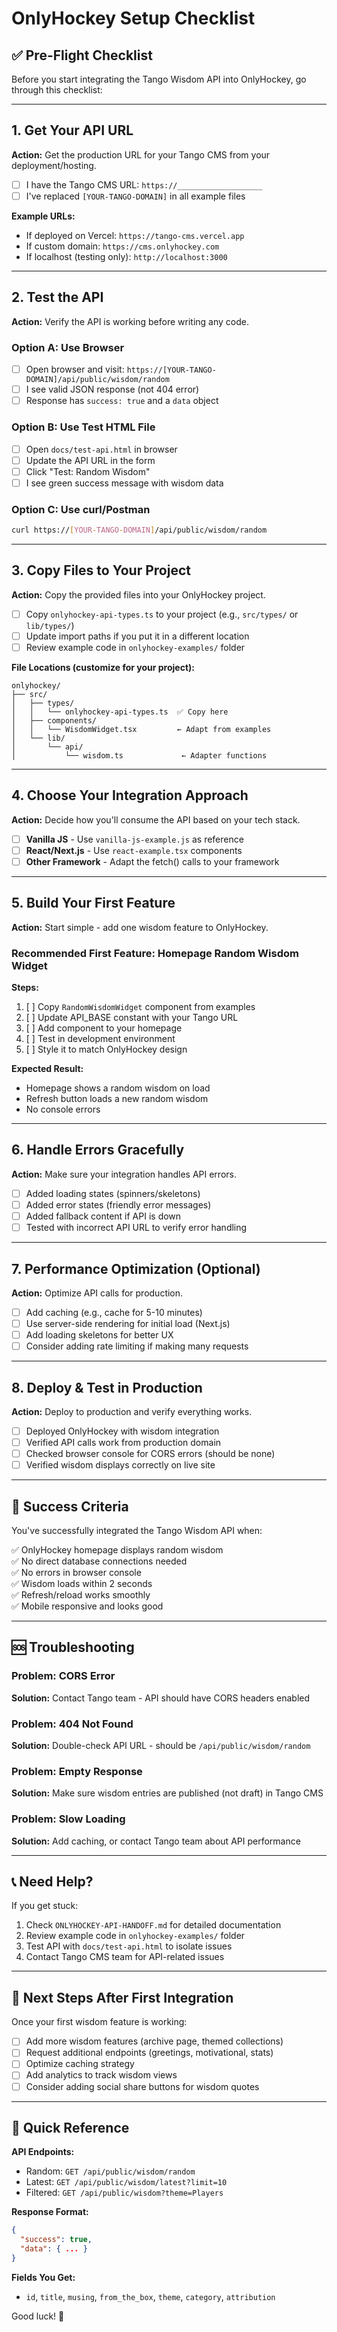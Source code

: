 # OnlyHockey Setup Checklist

## ✅ Pre-Flight Checklist

Before you start integrating the Tango Wisdom API into OnlyHockey, go through this checklist:

---

## 1. Get Your API URL

**Action:** Get the production URL for your Tango CMS from your deployment/hosting.

- [ ] I have the Tango CMS URL: `https://___________________`
- [ ] I've replaced `[YOUR-TANGO-DOMAIN]` in all example files

**Example URLs:**

- If deployed on Vercel: `https://tango-cms.vercel.app`
- If custom domain: `https://cms.onlyhockey.com`
- If localhost (testing only): `http://localhost:3000`

---

## 2. Test the API

**Action:** Verify the API is working before writing any code.

### Option A: Use Browser

- [ ] Open browser and visit: `https://[YOUR-TANGO-DOMAIN]/api/public/wisdom/random`
- [ ] I see valid JSON response (not 404 error)
- [ ] Response has `success: true` and a `data` object

### Option B: Use Test HTML File

- [ ] Open `docs/test-api.html` in browser
- [ ] Update the API URL in the form
- [ ] Click "Test: Random Wisdom"
- [ ] I see green success message with wisdom data

### Option C: Use curl/Postman

```bash
curl https://[YOUR-TANGO-DOMAIN]/api/public/wisdom/random
```

---

## 3. Copy Files to Your Project

**Action:** Copy the provided files into your OnlyHockey project.

- [ ] Copy `onlyhockey-api-types.ts` to your project (e.g., `src/types/` or `lib/types/`)
- [ ] Update import paths if you put it in a different location
- [ ] Review example code in `onlyhockey-examples/` folder

**File Locations (customize for your project):**

```
onlyhockey/
├── src/
│   ├── types/
│   │   └── onlyhockey-api-types.ts  ✅ Copy here
│   ├── components/
│   │   └── WisdomWidget.tsx         ← Adapt from examples
│   └── lib/
│       └── api/
│           └── wisdom.ts             ← Adapter functions
```

---

## 4. Choose Your Integration Approach

**Action:** Decide how you'll consume the API based on your tech stack.

- [ ] **Vanilla JS** - Use `vanilla-js-example.js` as reference
- [ ] **React/Next.js** - Use `react-example.tsx` components
- [ ] **Other Framework** - Adapt the fetch() calls to your framework

---

## 5. Build Your First Feature

**Action:** Start simple - add one wisdom feature to OnlyHockey.

### Recommended First Feature: Homepage Random Wisdom Widget

**Steps:**

1. [ ] Copy `RandomWisdomWidget` component from examples
2. [ ] Update API_BASE constant with your Tango URL
3. [ ] Add component to your homepage
4. [ ] Test in development environment
5. [ ] Style it to match OnlyHockey design

**Expected Result:**

- Homepage shows a random wisdom on load
- Refresh button loads a new random wisdom
- No console errors

---

## 6. Handle Errors Gracefully

**Action:** Make sure your integration handles API errors.

- [ ] Added loading states (spinners/skeletons)
- [ ] Added error states (friendly error messages)
- [ ] Added fallback content if API is down
- [ ] Tested with incorrect API URL to verify error handling

---

## 7. Performance Optimization (Optional)

**Action:** Optimize API calls for production.

- [ ] Add caching (e.g., cache for 5-10 minutes)
- [ ] Use server-side rendering for initial load (Next.js)
- [ ] Add loading skeletons for better UX
- [ ] Consider adding rate limiting if making many requests

---

## 8. Deploy & Test in Production

**Action:** Deploy to production and verify everything works.

- [ ] Deployed OnlyHockey with wisdom integration
- [ ] Verified API calls work from production domain
- [ ] Checked browser console for CORS errors (should be none)
- [ ] Verified wisdom displays correctly on live site

---

## 🎉 Success Criteria

You've successfully integrated the Tango Wisdom API when:

✅ OnlyHockey homepage displays random wisdom  
✅ No direct database connections needed  
✅ No errors in browser console  
✅ Wisdom loads within 2 seconds  
✅ Refresh/reload works smoothly  
✅ Mobile responsive and looks good

---

## 🆘 Troubleshooting

### Problem: CORS Error

**Solution:** Contact Tango team - API should have CORS headers enabled

### Problem: 404 Not Found

**Solution:** Double-check API URL - should be `/api/public/wisdom/random`

### Problem: Empty Response

**Solution:** Make sure wisdom entries are published (not draft) in Tango CMS

### Problem: Slow Loading

**Solution:** Add caching, or contact Tango team about API performance

---

## 📞 Need Help?

If you get stuck:

1. Check `ONLYHOCKEY-API-HANDOFF.md` for detailed documentation
2. Review example code in `onlyhockey-examples/` folder
3. Test API with `docs/test-api.html` to isolate issues
4. Contact Tango CMS team for API-related issues

---

## 🚀 Next Steps After First Integration

Once your first wisdom feature is working:

- [ ] Add more wisdom features (archive page, themed collections)
- [ ] Request additional endpoints (greetings, motivational, stats)
- [ ] Optimize caching strategy
- [ ] Add analytics to track wisdom views
- [ ] Consider adding social share buttons for wisdom quotes

---

## 📝 Quick Reference

**API Endpoints:**

- Random: `GET /api/public/wisdom/random`
- Latest: `GET /api/public/wisdom/latest?limit=10`
- Filtered: `GET /api/public/wisdom?theme=Players`

**Response Format:**

```json
{
  "success": true,
  "data": { ... }
}
```

**Fields You Get:**

- `id`, `title`, `musing`, `from_the_box`, `theme`, `category`, `attribution`

Good luck! 🏒
